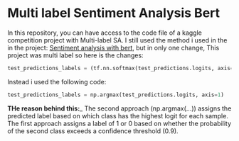 # Multi label Sentiment Analysis Bert
In this repository, you can have access to the code file of a kaggle competition project with Multi-label SA. 
I still used the method i used in the in the project: [Sentiment analysis with bert](https://github.com/Shahbodshs/Sentiment-analysis-bert), but in only one change,
This project was multi label so here is the changes: 
```python
test_predictions_labels = (tf.nn.softmax(test_predictions.logits, axis=-1)[:, 1] > 0.9).numpy().astype(int)
```
Instead i used the following code: 
```python
test_predictions_labels = np.argmax(test_predictions.logits, axis=1)
```
__THe reason behind this:___
The second approach (np.argmax(...)) assigns the predicted label based on which class has the highest logit for each sample.
The first approach assigns a label of 1 or 0 based on whether the probability of the second class exceeds a confidence threshold (0.9).

